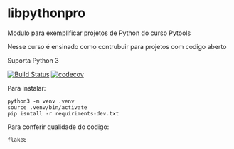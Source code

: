# libpythonpro
Modulo para exemplificar projetos de Python do curso Pytools

Nesse curso é ensinado como contrubuir para projetos com codigo aberto

Suporta Python 3

[![Build Status](https://travis-ci.com/raolbrito/libpythonpro.svg?branch=master)](https://travis-ci.com/raolbrito/libpythonpro)
[![codecov](https://codecov.io/gh/raolbrito/libpythonpro/branch/master/graph/badge.svg)](https://codecov.io/gh/raolbrito/libpythonpro)

Para instalar:

```console
python3 -m venv .venv
source .venv/bin/activate
pip isntall -r requiriments-dev.txt
```
Para conferir qualidade do codigo:

```console
flake8
```
